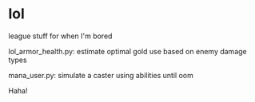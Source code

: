 # lol
league stuff for when I'm bored


lol_armor_health.py:
  estimate optimal gold use based on enemy damage types

mana_user.py:
  simulate a caster using abilities until oom

Haha!
